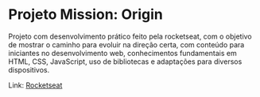 # Projeto Mission: Origin

Projeto com desenvolvimento prático feito pela rocketseat, com o objetivo de mostrar o 
caminho para evoluir na direção certa, com conteúdo para iniciantes no desenvolvimento web,
conhecimentos fundamentais em HTML, CSS, JavaScript, uso de bibliotecas e adaptações para diversos 
dispositivos.

Link: [Rocketseat](https://rocketseat.com.br/)
